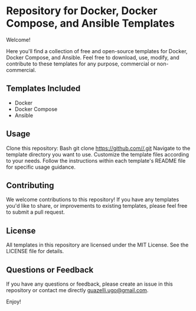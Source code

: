# Repository for Docker, Docker Compose, and Ansible Templates

Welcome!

Here you'll find a collection of free and open-source templates for Docker, Docker Compose, and Ansible. Feel free to download, use, modify, and contribute to these templates for any purpose, commercial or non-commercial.

## Templates Included

- Docker
- Docker Compose
- Ansible

## Usage

Clone this repository:
Bash
git clone [https://github.com/<your-username>/<repository-name>.git](https://github.com/uguazelli/templates.git)
Navigate to the template directory you want to use.
Customize the template files according to your needs.
Follow the instructions within each template's README file for specific usage guidance.
## Contributing

We welcome contributions to this repository! If you have any templates you'd like to share, or improvements to existing templates, please feel free to submit a pull request.

## License

All templates in this repository are licensed under the MIT License. See the LICENSE file for details.

## Questions or Feedback

If you have any questions or feedback, please create an issue in this repository or contact me directly guazelli.ugo@gmail.com.

Enjoy!
